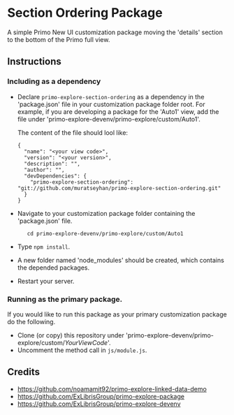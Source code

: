 
# Section Ordering Package

A simple Primo New UI customization package moving the 'details' section to the bottom of the Primo full view.

## Instructions

### Including as a dependency

- Declare `primo-explore-section-ordering` as a dependency in the 'package.json' file in your customization package folder root. 
For example, if you are developing a package for the 'Auto1' view, add the file under 'primo-explore-devenv/primo-explore/custom/Auto1'.

  The content of the file should lool like:
  
  ```
  {
    "name": "<your view code>",
    "version": "<your version>",
    "description": "",
    "author": "",
    "devDependencies": {
      "primo-explore-section-ordering": "git://github.com/muratseyhan/primo-explore-section-ordering.git"
    }
  }
  ```

- Navigate to your customization package folder containing the 'package.json' file.

   ```
      cd primo-explore-devenv/primo-explore/custom/Auto1
   ```
- Type `npm install`.
- A new folder named 'node_modules' should be created, which contains the depended packages.
- Restart your server.

### Running as the primary package.

If you would like to run this package as your primary customization package do the following.
- Clone (or copy) this repository under 'primo-explore-devenv/primo-explore/custom/*YourViewCode*'.
- Uncomment the method call in `js/module.js`.

## Credits

  - https://github.com/noamamit92/primo-explore-linked-data-demo
  - https://github.com/ExLibrisGroup/primo-explore-package
  - https://github.com/ExLibrisGroup/primo-explore-devenv

